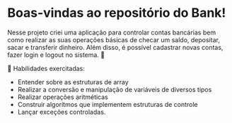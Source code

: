 # Boas-vindas ao repositório do Bank!

Nesse projeto criei uma aplicação para controlar contas bancárias bem como realizar as suas operações básicas de checar um saldo, depositar, sacar e transferir dinheiro.
Além disso, é possível cadastrar novas contas, fazer login e logout no sistema. 🚀

🚵 Habilidades exercitadas:

- Entender sobre as estruturas de array
- Realizar a conversão e manipulação de variáveis de diversos tipos
- Realizar operações aritméticas
- Construir algorítmos que implementem estruturas de controle
- Lançar exceções controladas.
